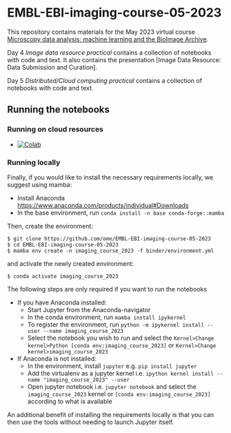# EMBL-EBI-imaging-course-05-2023

This repository contains materials for the May 2023 virtual course [Microscopy data analysis: machine learning and the BioImage Archive](https://www.ebi.ac.uk/training/events/microscopy-data-analysis-0/).

Day 4 *Image data resource practical* contains a collection of notebooks with code and text. It also contains the presentation [Image Data Resource: Data Submission and Curation].

Day 5 *Distributed/Cloud computing practical* contains a collection of notebooks with code and text.



## Running the notebooks

### Running on cloud resources

* [![Colab](https://colab.research.google.com/assets/colab-badge.svg)](https://colab.research.google.com/github/ome/EMBL-EBI-imaging-course-05-2023/)


### Running locally

Finally, if you would like to install the necessary requirements locally,
we suggest using mamba:

* Install Anaconda https://www.anaconda.com/products/individual#Downloads
* In the base environment, run ``conda install -n base conda-forge::mamba`` 

Then, create the environment:

    $ git clone https://github.com/ome/EMBL-EBI-imaging-course-05-2023
    $ cd EMBL-EBI-imaging-course-05-2023
    $ mamba env create -n imaging_course_2023 -f binder/environment.yml

and activate the newly created environment:

    $ conda activate imaging_course_2023

The following steps are only required if you want to run the notebooks

* If you have Anaconda installed:
  * Start Jupyter from the Anaconda-navigator
  * In the conda environment, run ``mamba install ipykernel``
  * To register the environment, run ``python -m ipykernel install --user --name imaging_course_2023``
  * Select the notebook you wish to run and select the ``Kernel>Change kernel>Python [conda env:imaging_course_2023]``
  or ``Kernel>Change kernel>imaging_course_2023``
* If Anaconda is not installed:
  * In the environment, install ``jupyter`` e.g. ``pip install jupyter``
  * Add the virtualenv as a jupyter kernel i.e. ``ipython kernel install --name "imaging_course_2023" --user``
  * Open jupyter notebook i.e. ``jupyter notebook`` and select the ``imaging_course_2023`` kernel or ``[conda env:imaging_course_2023]`` according to what is available


An additional benefit of installing the requirements locally is that you
can then use the tools without needing to launch Jupyter itself.
